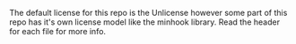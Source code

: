 The default license for this repo is the Unlicense however some part of this repo has it's own license model like the minhook library. Read the header for each file for more info.
